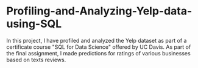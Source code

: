 # Profiling-and-Analyzing-Yelp-data-using-SQL
In this project, I have profiled and analyzed the Yelp dataset as part of a certificate course "SQL for Data Science" offered by UC Davis. 
As part of the final assignment, I made predictions for ratings of various businesses based on texts reviews.
